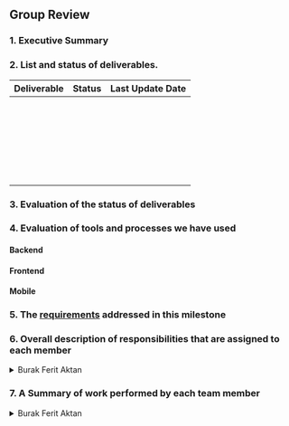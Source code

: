 ## Group Review

### 1. Executive Summary

### 2. List and status of deliverables.

|**Deliverable**|**Status**|**Last Update Date**|
|---|---|---|
| | | |
| | | |
| | | |
| | | |
| | | |
| | | |

### 3. Evaluation of the status of deliverables

### 4. Evaluation of tools and processes we have used

#### Backend

#### Frontend

#### Mobile


### 5. The [requirements]() addressed in this milestone



### 6. Overall description of responsibilities that are assigned to each member
<details>
  <summary>Burak Ferit Aktan</summary>
    * responsibility 1
    * responsibility 2
</details>

### 7. A Summary of work performed by each team member

<details>
  <summary>Burak Ferit Aktan</summary>

| Task | Type | Link (optional) |
|:----:|:----:|:-----:|
| Attending to the team meeting. | Meeting | [Meeting Notes]() |
| Attending to the team meeting. | Meeting | [Meeting Notes]() |
  
</details>

